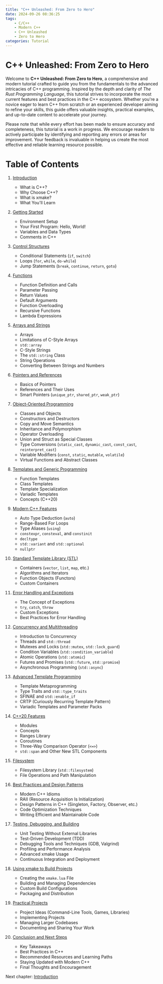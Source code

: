 ```yaml
---
title: "C++ Unleashed: From Zero to Hero"
date: 2024-09-26 08:36:25
tags:
    - C/C++
    - Modern C++
    - C++ Unleashed
    - Zero to Hero
categories: Tutorial
---
```


# C++ Unleashed: From Zero to Hero

Welcome to **C++ Unleashed: From Zero to Hero**, a comprehensive and modern tutorial crafted to guide you from the fundamentals to the advanced intricacies of C++ programming. Inspired by the depth and clarity of *The Rust Programming Language*, this tutorial strives to incorporate the most current features and best practices in the C++ ecosystem. Whether you're a novice eager to learn C++ from scratch or an experienced developer aiming to refine your skills, this guide offers valuable insights, practical examples, and up-to-date content to accelerate your journey. 

Please note that while every effort has been made to ensure accuracy and completeness, this tutorial is a work in progress. We encourage readers to actively participate by identifying and reporting any errors or areas for improvement. Your feedback is invaluable in helping us create the most effective and reliable learning resource possible.

<!--more-->

# Table of Contents

1. [Introduction](/2024/09/26/cpp-unleash/02h-intro)
    - What is C++?
    - Why Choose C++?
    - What is xmake?
    - What You'll Learn

2. [Getting Started](/2024/09/26/cpp-unleash/02h-getstart)
    - Environment Setup
    - Your First Program: Hello, World!
    - Variables and Data Types
    - Comments in C++

3. [Control Structures](/2024/09/26/cpp-unleash/02h-ctrlstruct)
    - Conditional Statements (`if`, `switch`)
    - Loops (`for`, `while`, `do-while`)
    - Jump Statements (`break`, `continue`, `return`, `goto`)

4. [Functions](/2024/09/26/cpp-unleash/02h-func)
    - Function Definition and Calls
    - Parameter Passing
    - Return Values
    - Default Arguments
    - Function Overloading
    - Recursive Functions
    - Lambda Expressions

5. [Arrays and Strings](/2024/09/26/cpp-unleash/02h-arystr)
    - Arrays
    - Limitations of C-Style Arrays
    - `std::array`
    - C-Style Strings
    - The `std::string` Class
    - String Operations
    - Converting Between Strings and Numbers

6. [Pointers and References](/2024/09/26/cpp-unleash/02h-ptrref)
    - Basics of Pointers
    - References and Their Uses
    - Smart Pointers (`unique_ptr`, `shared_ptr`, `weak_ptr`)

7. [Object-Oriented Programming](/2024/09/27/cpp-unleash/02h-oop)
    - Classes and Objects
    - Constructors and Destructors
    - Copy and Move Semantics
    - Inheritance and Polymorphism
    - Operator Overloading
    - Union and Struct as Special Classes
    - Type Conversions (`static_cast`, `dynamic_cast`, `const_cast`, `reinterpret_cast`)
    - Variable Modifiers (`const`, `static`, `mutable`, `volatile`)
    - Virtual Functions and Abstract Classes

8. [Templates and Generic Programming](/2024/09/27/cpp-unleash/02h-tplgenpgm)
    - Function Templates
    - Class Templates
    - Template Specialization
    - Variadic Templates
    - Concepts (C++20)

9. [Modern C++ Features](/2024/09/27/cpp-unleash/02h-mdncppftr)
    - Auto Type Deduction (`auto`)
    - Range-Based For Loops
    - Type Aliases (`using`)
    - `constexpr`, `consteval`, and `constinit`
    - `decltype`
    - `std::variant` and `std::optional`
    - `nullptr`
    
10. [Standard Template Library (STL)](/2024/09/27/cpp-unleash/02h-stl)
    - Containers (`vector`, `list`, `map`, etc.)
    - Algorithms and Iterators
    - Function Objects (Functors)
    - Custom Containers

11. [Error Handling and Exceptions](/2024/09/27/cpp-unleash/02h-excpt)
    - The Concept of Exceptions
    - `try`, `catch`, `throw`
    - Custom Exceptions
    - Best Practices for Error Handling

12. [Concurrency and Multithreading](/2024/09/27/cpp-unleash/02h-concurrency)
    - Introduction to Concurrency
    - Threads and `std::thread`
    - Mutexes and Locks (`std::mutex`, `std::lock_guard`)
    - Condition Variables (`std::condition_variable`)
    - Atomic Operations (`std::atomic`)
    - Futures and Promises (`std::future`, `std::promise`)
    - Asynchronous Programming (`std::async`)

13. [Advanced Template Programming](/2024/09/27/cpp-unleash/02h-advtemplate)
    - Template Metaprogramming
    - Type Traits and `std::type_traits`
    - SFINAE and `std::enable_if`
    - CRTP (Curiously Recurring Template Pattern)
    - Variadic Templates and Parameter Packs

14. [C++20 Features](/2024/09/27/cpp-unleash/02h-cpp20)
    - Modules
    - Concepts
    - Ranges Library
    - Coroutines
    - Three-Way Comparison Operator (`<=>`)
    - `std::span` and Other New STL Components

15. [Filesystem](/2024/09/27/cpp-unleash/02h-filesystem)
    - Filesystem Library (`std::filesystem`)
    - File Operations and Path Manipulation

16. [Best Practices and Design Patterns](/2024/09/27/cpp-unleash/02h-bestpractices)
    - Modern C++ Idioms
    - RAII (Resource Acquisition Is Initialization)
    - Design Patterns in C++ (Singleton, Factory, Observer, etc.)
    - Code Optimization Techniques
    - Writing Efficient and Maintainable Code

17. [Testing, Debugging, and Building](/2024/09/27/cpp-unleash/02h-testing)
    - Unit Testing Without External Libraries
    - Test-Driven Development (TDD)
    - Debugging Tools and Techniques (GDB, Valgrind)
    - Profiling and Performance Analysis
    - Advanced xmake Usage
    - Continuous Integration and Deployment

18. [Using xmake to Build Projects](/2024/09/27/cpp-unleash/02h-xmakeprj)
    - Creating the `xmake.lua` File
    - Building and Managing Dependencies
    - Custom Build Configurations
    - Packaging and Distribution

19. [Practical Projects](/2024/09/27/cpp-unleash/02h-prctlprj)
    - Project Ideas (Command-Line Tools, Games, Libraries)
    - Implementing Projects
    - Managing Larger Codebases
    - Documenting and Sharing Your Work

20. [Conclusion and Next Steps](/2024/09/27/cpp-unleash/02h-clsnnext)
    - Key Takeaways
    - Best Practices in C++
    - Recommended Resources and Learning Paths
    - Staying Updated with Modern C++
    - Final Thoughts and Encouragement

Next chapter: [Introduction](/2024/09/26/cpp-unleash/02h-intro)